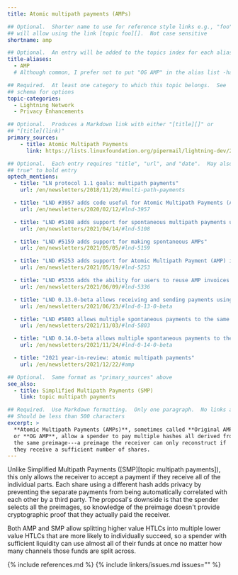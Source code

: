 ```yaml
---
title: Atomic multipath payments (AMPs)

## Optional.  Shorter name to use for reference style links e.g., "foo"
## will allow using the link [topic foo][].  Not case sensitive
shortname: amp

## Optional.  An entry will be added to the topics index for each alias
title-aliases:
  - AMP
  # Although common, I prefer not to put "OG AMP" in the alias list -harding

## Required.  At least one category to which this topic belongs.  See
## schema for options
topic-categories:
  - Lightning Network
  - Privacy Enhancements

## Optional.  Produces a Markdown link with either "[title][]" or
## "[title](link)"
primary_sources:
    - title: Atomic Multipath Payments
      link: https://lists.linuxfoundation.org/pipermail/lightning-dev/2018-February/000993.html

## Optional.  Each entry requires "title", "url", and "date".  May also use "feature:
## true" to bold entry
optech_mentions:
  - title: "LN protocol 1.1 goals: multipath payments"
    url: /en/newsletters/2018/11/20/#multi-path-payments

  - title: "LND #3957 adds code useful for Atomic Multipath Payments (AMP) support"
    url: /en/newsletters/2020/02/12/#lnd-3957

  - title: "LND #5108 adds support for spontaneous multipath payments using AMP"
    url: /en/newsletters/2021/04/14/#lnd-5108

  - title: "LND #5159 adds support for making spontaneous AMPs"
    url: /en/newsletters/2021/05/05/#lnd-5159

  - title: "LND #5253 adds support for Atomic Multipath Payment (AMP) invoices"
    url: /en/newsletters/2021/05/19/#lnd-5253

  - title: "LND #5336 adds the ability for users to reuse AMP invoices non-interactively"
    url: /en/newsletters/2021/06/09/#lnd-5336

  - title: "LND 0.13.0-beta allows receiving and sending payments using AMP"
    url: /en/newsletters/2021/06/23/#lnd-0-13-0-beta

  - title: "LND #5803 allows multiple spontaneous payments to the same AMP invoice"
    url: /en/newsletters/2021/11/03/#lnd-5803

  - title: "LND 0.14.0-beta allows multiple spontaneous payments to the same AMP invoice"
    url: /en/newsletters/2021/11/24/#lnd-0-14-0-beta

  - title: "2021 year-in-review: atomic multipath payments"
    url: /en/newsletters/2021/12/22/#amp

## Optional.  Same format as "primary_sources" above
see_also:
  - title: Simplified Multipath Payments (SMP)
    link: topic multipath payments

## Required.  Use Markdown formatting.  Only one paragraph.  No links allowed.
## Should be less than 500 characters
excerpt: >
  **Atomic Multipath Payments (AMPs)**, sometimes called **Original AMP**
  or **OG AMP**, allow a spender to pay multiple hashes all derived from
  the same preimage---a preimage the receiver can only reconstruct if
  they receive a sufficient number of shares.
---
```

Unlike Simplified Multipath Payments ([SMP][topic multipath payments]), this only
allows the receiver to accept a payment if they receive all of the
individual parts.  Each share using a different hash adds privacy by
preventing the separate payments from being automatically correlated
with each other by a third party.  The proposal's downside is that the
spender selects all the preimages, so knowledge of the preimage doesn't
provide cryptographic proof that they actually paid the receiver.

Both AMP and SMP allow splitting higher value HTLCs into multiple lower
value HTLCs that are more likely to
individually succeed, so a spender with sufficient liquidity can use
almost all of their funds at once no matter how many channels those
funds are split across.

{% include references.md %}
{% include linkers/issues.md issues="" %}
